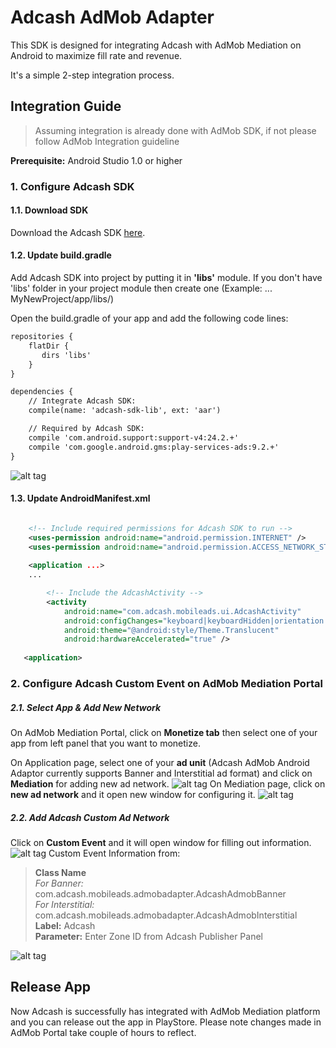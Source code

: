 # Adcash AdMob Adapter

This SDK is designed for integrating Adcash with AdMob Mediation on Android to maximize fill rate and revenue.  

It's a simple 2-step integration process.

## Integration Guide

> Assuming integration is already done with AdMob SDK, if not please follow AdMob Integration guideline 

**Prerequisite:** Android Studio 1.0 or higher 

### 1. Configure Adcash SDK
#### 1.1. Download SDK
  Download the Adcash SDK [here](http://developer.adca.sh/wp-content/uploads/2016/09/admob-adapter.zip).
#### 1.2. Update build.gradle
Add Adcash SDK into project by putting it in **'libs'** module.  If you don't have 'libs' folder in your project module then create one (Example: ... MyNewProject/app/libs/)

Open the build.gradle of your app and add the following code lines:

```xml
repositories {
    flatDir {
       dirs 'libs'
    }
}

dependencies {
    // Integrate Adcash SDK:
    compile(name: 'adcash-sdk-lib', ext: 'aar')

    // Required by Adcash SDK:
    compile 'com.android.support:support-v4:24.2.+'
    compile 'com.google.android.gms:play-services-ads:9.2.+'
}
```
![alt tag](http://developer.adca.sh/wp-content/uploads/2016/09/gradle_sync.png)
#### 1.3. Update AndroidManifest.xml
```xml

    <!-- Include required permissions for Adcash SDK to run -->
    <uses-permission android:name="android.permission.INTERNET" />
    <uses-permission android:name="android.permission.ACCESS_NETWORK_STATE" />
    
    <application ...>
    ...

        <!-- Include the AdcashActivity -->
        <activity
            android:name="com.adcash.mobileads.ui.AdcashActivity"
            android:configChanges="keyboard|keyboardHidden|orientation|screenLayout|uiMode|screenSize|smallestScreenSize" 
            android:theme="@android:style/Theme.Translucent"
            android:hardwareAccelerated="true" />
            
   <application>
```
### 2. Configure Adcash Custom Event on AdMob Mediation Portal

##### 2.1. Select App & Add New Network
On AdMob Mediation Portal, click on **Monetize tab** then select one of your app from left panel that you want to monetize. 

On Application page, select one of your **ad unit** (Adcash AdMob Android Adaptor currently supports Banner and Interstitial ad format) and click on **Mediation** for adding new ad network.
![alt tag](http://developer.adca.sh/wp-content/uploads/2016/08/ScreenShot2.png)
On Mediation page, click on **new ad network** and it open new window for configuring it.
![alt tag](http://developer.adca.sh/wp-content/uploads/2016/08/ScreenShot3.png)
##### 2.2. Add Adcash Custom Ad Network
Click on **Custom Event** and it will open window for filling out information. 
![alt tag](http://developer.adca.sh/wp-content/uploads/2016/08/ScreenShot4.png)
Custom Event Information from:  
>	**Class Name**  
   	_For Banner:_ com.adcash.mobileads.admobadapter.AdcashAdmobBanner  
	_For Interstitial:_ com.adcash.mobileads.admobadapter.AdcashAdmobInterstitial  
>	**Label:** Adcash  
>	**Parameter:** Enter Zone ID from Adcash Publisher Panel

![alt tag](http://developer.adca.sh/wp-content/uploads/2016/08/ScreenShot5.png)

## Release App
Now Adcash is successfully has integrated with AdMob Mediation platform and you can release out the app in PlayStore. Please note changes made in AdMob Portal take couple of hours to reflect.

